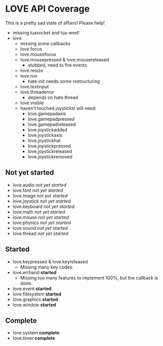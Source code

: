 # LOVE API Coverage

This is a pretty sad state of affairs! Please help!

* missing luasocket and lua-enet!
* love
   * missing some callbacks
   * love.focus
   * love.mousefocus
   * love.mousepressed & love.mousereleased
      * stubbed, need to fire events
   * love.resize
   * love.run
      * hate init needs some restructuring
   * love.textinput
   * love.threaderror
      * depends on hate.thread
   * love.visible
   * haven't touched joysticks! will need:
      * love.gamepadaxis
      * love.gamepadpressed
      * love.gamepadreleased
      * love.joystickadded
      * love.joystickaxis
      * love.joystickhat
      * love.joystickpressed
      * love.joystickreleased
      * love.joystickremoved

## Not yet started

* love.audio *not yet started*
* love.font *not yet started*
* love.image *not yet started*
* love.joystick *not yet started*
* love.keyboard *not yet started*
* love.math *not yet started*
* love.mouse *not yet started*
* love.physics *not yet started*
* love.sound *not yet started*
* love.thread *not yet started*

## Started

* love.keypressed & love.keyreleased
  * Missing many key codes.
* love.errhand **started**
  * Missing too many features to implement 100%, but the callback is done.
* love.event **started**
* love.filesystem **started**
* love.graphics **started**
* love.window **started**

## Complete

* love.system **complete**
* love.timer **complete**
